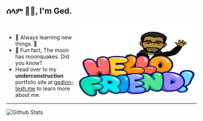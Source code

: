 ## ሰላም ✌🏽, I'm Ged.
<img align="right" width="320" height="200" src="https://raw.githubusercontent.com/GedionT/GedionT/master/mymoji.svg" alt="my bitmoji" />
<br />

- 🌱 Always learning new things. 🐶
- 👻 Fun fact, The moon has moonquakes. Did you know?
- Head over to my **underconstruction** portfolio site at [gedion-tesh.me](https://gedion-tesh.me) to learn more about me.


---

<img align="left" alt="Github Stats" src="https://github-readme-stats.vercel.app/api?GedionT&show_icons=true&hide_border=true" />
